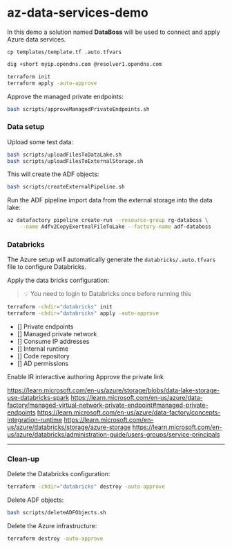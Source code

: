 # az-data-services-demo

In this demo a solution named **DataBoss** will be used to connect and apply Azure data services.

```
cp templates/template.tf .auto.tfvars
```

```sh
dig +short myip.opendns.com @resolver1.opendns.com
```

```sh
terraform init
terraform apply -auto-approve
```

Approve the managed private endpoints:

```sh
bash scripts/approveManagedPrivateEndpoints.sh
```

### Data setup

Upload some test data:

```sh
bash scripts/uploadFilesToDataLake.sh
bash scripts/uploadFilesToExternalStorage.sh
```

This will create the ADF objects:

```sh
bash scripts/createExternalPipeline.sh
```

Run the ADF pipeline import data from the external storage into the data lake:

```sh
az datafactory pipeline create-run --resource-group rg-databoss \
    --name Adfv2CopyExertnalFileToLake --factory-name adf-databoss
```

### Databricks

The Azure setup will automatically generate the `databricks/.auto.tfvars` file to configure Databricks.

Apply the data bricks configuration:

> 💡 You need to login to Databricks once before running this

```sh
terraform -chdir="databricks" init
terraform -chdir="databricks" apply -auto-approve
```


- [] Private endpoints
- [] Managed private network
- [] Consume IP addresses
- [] Internal runtime
- [] Code repository
- [] AD permissions

Enable IR interactive authoring
Approve the private link


https://learn.microsoft.com/en-us/azure/storage/blobs/data-lake-storage-use-databricks-spark
https://learn.microsoft.com/en-us/azure/data-factory/managed-virtual-network-private-endpoint#managed-private-endpoints
https://learn.microsoft.com/en-us/azure/data-factory/concepts-integration-runtime
https://learn.microsoft.com/en-us/azure/databricks/storage/azure-storage
https://learn.microsoft.com/en-us/azure/databricks/administration-guide/users-groups/service-principals

---

### Clean-up

Delete the Databricks configuration:

```sh
terraform -chdir="databricks" destroy -auto-approve
```

Delete ADF objects:

```sh
bash scripts/deleteADFObjects.sh
```

Delete the Azure infrastructure:

```sh
terraform destroy -auto-approve
```
